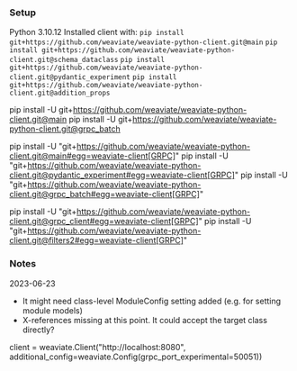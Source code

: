 ### Setup

Python 3.10.12
Installed client with:
`pip install git+https://github.com/weaviate/weaviate-python-client.git@main`
`pip install git+https://github.com/weaviate/weaviate-python-client.git@schema_dataclass`
`pip install git+https://github.com/weaviate/weaviate-python-client.git@pydantic_experiment`
`pip install git+https://github.com/weaviate/weaviate-python-client.git@addition_props`


pip install -U git+https://github.com/weaviate/weaviate-python-client.git@main
pip install -U git+https://github.com/weaviate/weaviate-python-client.git@grpc_batch

pip install -U "git+https://github.com/weaviate/weaviate-python-client.git@main#egg=weaviate-client[GRPC]"
pip install -U "git+https://github.com/weaviate/weaviate-python-client.git@pydantic_experiment#egg=weaviate-client[GRPC]"
pip install -U "git+https://github.com/weaviate/weaviate-python-client.git@grpc_batch#egg=weaviate-client[GRPC]"


pip install -U "git+https://github.com/weaviate/weaviate-python-client.git@grpc_client#egg=weaviate-client[GRPC]"
pip install -U "git+https://github.com/weaviate/weaviate-python-client.git@filters2#egg=weaviate-client[GRPC]"


### Notes

2023-06-23
- It might need class-level ModuleConfig setting added (e.g. for setting module models)
- X-references missing at this point. It could accept the target class directly?


client = weaviate.Client("http://localhost:8080", additional_config=weaviate.Config(grpc_port_experimental=50051))